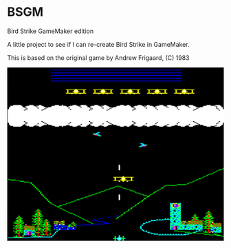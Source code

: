 # BSGM
Bird Strike GameMaker edition

A little project to see if I can re-create Bird Strike in GameMaker.

This is based on the original game by Andrew Frigaard, (C) 1983

![img](Images/bsgm.png)
